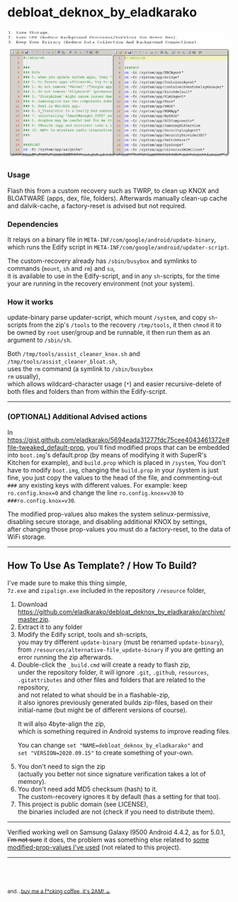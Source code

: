 <h1>debloat_deknox_by_eladkarako</h1>

<img src="resources/screenshot_1.png" />  

<h3>Usage</h3>
Flash this from a custom recovery such as TWRP,  
to clean up KNOX and BLOATWARE (apps, dex, file, folders).  
Afterwards manually clean-up cache and dalvik-cache, a factory-reset is advised but not required.  


<h3>Dependencies</h3>
It relays on a binary file in <code>META-INF/com/google/android/update-binary</code>,  
which runs the Edify script in <code>META-INF/com/google/android/updater-script</code>.  

The custom-recovery already has <code>/sbin/busybox</code> and symlinks to commands (<code>mount</code>, <code>sh</code> and <code>rm</code>) and <code>su</code>,  
it is available to use in the Edify-script, and in any <code>sh</code>-scripts, for the time your are running in the recovery environment (not your system).  


<h3>How it works</h3>
update-binary parse updater-script, which mount <code>/system</code>,  
and copy <code>sh</code>-scripts from the zip's <code>/tools</code> to the recovery <code>/tmp/tools</code>,  
it then <code>chmod</code> it to be owned by <code>root</code> user/group and be runnable,  
it then run them as an argument to <code>/sbin/sh</code>.  

Both <code>/tmp/tools/assist_cleaner_knox.sh</code> and <code>/tmp/tools/assist_cleaner_bloat.sh</code>,  
uses the <code>rm</code> command (a symlink to <code>/sbin/busybox rm</code> usually),  
which allows wildcard-character usage (<code>*</code>) and easier recursive-delete of both files and folders than from within the Edify-script.  

<hr/>

<h3>(OPTIONAL) Additional Advised actions</h3>
In <a href="https://gist.github.com/eladkarako/5694eada31277fdc75cee4043461372e#file-tweaked_default-prop">https://gist.github.com/eladkarako/5694eada31277fdc75cee4043461372e#file-tweaked_default-prop</a>,  
you'll find modified props that can be embedded into <code>boot.img</code>'s default.prop (by means of modifying it with SuperR's Kitchen for example),  
and <code>build.prop</code> which is placed in <code>/system</code>,  
You don't have to modify <code>boot.img</code>, changing the <code>build.prop</code> in your </code>/system</code> is just fine,  
you just copy the values to the head of the file,  
and commenting-out <code>###</code> any existing keys with different values.  
For example: keep <code>ro.config.knox=0</code> and change the line <code>ro.config.knox=v30</code> to <code>###ro.config.knox=v30</code>.  

The modified prop-values also makes the system selinux-permissive, disabling secure storage, and disabling additional KNOX by settings,  
after changing those prop-values you must do a factory-reset, to the data of WiFi storage.

<hr/>

<h2>How To Use As Template? / How To Build?</h2>

I've made sure to make this thing simple,  
<code>7z.exe</code> and <code>zipalign.exe</code> included in the repository <code>/resource</code> folder,  

<ol>
<li>
Download <a href="https://github.com/eladkarako/debloat_deknox_by_eladkarako/archive/master.zip">https://github.com/eladkarako/debloat_deknox_by_eladkarako/archive/master.zip</a>.
</li>
<li>
Extract it to any folder
</li>
<li>
Modify the Edify script, tools and sh-scripts,<br/>
you may try different <code>update-binary</code> (must be renamed <code>update-binary</code>),<br/>
from <code>/resources/alternative-file_update-binary</code> if you are getting an error running the zip afterwards. <br/>
</li>
<li>
Double-click the <code>_build.cmd</code> will create a ready to flash zip,<br/>
under the repository folder, it will ignore <code>.git</code>, <code>.github</code>, <code>resources</code>, <br/>
<code>.gitattributes</code> and other files and folders that are related to the repository, <br/>
and not related to what should be in a flashable-zip, <br/>
it also ignores previously generated builds zip-files, based on their initial-name (but might be of different versions of course). <br/>

It will also 4byte-align the zip, <br/>
which is something required in Android systems to improve reading files. <br/>

You can change <code>set "NAME=debloat_deknox_by_eladkarako"</code> and <br/>
<code>set "VERSION=2020.09.15"</code> to create something of your-own.
</li>
<li>
You don't need to sign the zip <br/>
(actually you better not since signature verification takes a lot of memory).  
</li>
<li>
You don't need add MD5 checksum (hash) to it. <br/>
The custom-recovery ignores it by default (has a setting for that too).
</li>
<li>
This project is public domain (see LICENSE), <br/>
the binaries included are not (check if you need to distribute them).
</li>
</ol>

<hr/>
Verified working well on Samsung Galaxy I9500 Android 4.4.2,  
as for 5.0.1, <del>I'm not sure</del> it does, the problem was something else related to <a href="https://gist.github.com/eladkarako/5694eada31277fdc75cee4043461372e/revisions?diff=split#diff-1e21ff6e0e9a33f2ec5c07af0a0023d2">some modified-prop-values I've used</a> (not related to this project).
<hr/>

<br/>

<br/>

<sub>and...<a href="https://paypal.me/e1adkarak0/5">buy me a f*cking coffee, it's 2AM! ☕︎</a></sub>

